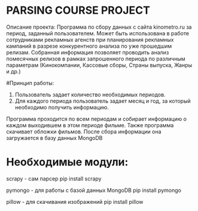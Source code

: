 # PARSING COURSE PROJECT
Описание проекта:
Программа по сбору данных с сайта kinometro.ru за период, заданный пользователем.
Может быть использована в работе сотрудниками рекламных агенств при планирования рекламных кампаний в разрезе конкурентного анализа по уже прошедшим релизам. 
Собранная информация позволяет проводить анализ помесячных релизов в рамках запрошенного периода по различным параметрам (Кинокомпании, Кассовые сборы, Страны выпуска, Жанры и др.)

#Принцип работы:
1. Пользователь задает количество необходимых периодов.
2. Для каждого периода пользователь задает месяц и год, за который необходимо получить информацию.

Программа проходится по всем периодам и собирает информацию о каждом выходившем в этом периоде фильме.
Также программа скачивает обложки фильмов.
После сбора информации она загружается в базу данных MongoDB

# Необходимые модули:
scrapy - сам парсер
pip install scrapy

pymongo - для работы с базой данных MongoDB
pip install pymongo

pillow - для скачивания изображений
pip install pillow
